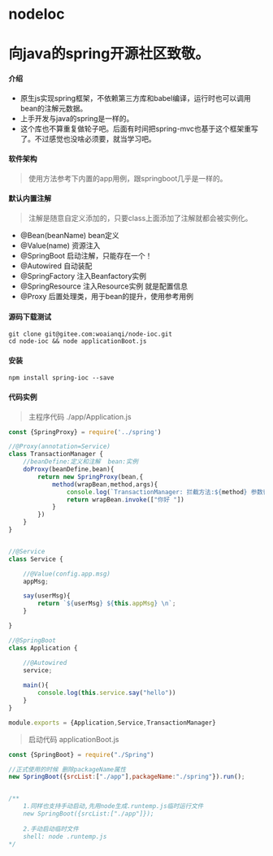 # nodeIoc

# 向java的spring开源社区致敬。

#### 介绍
- 原生js实现spring框架，不依赖第三方库和babel编译，运行时也可以调用bean的注解元数据。
- 上手开发与java的spring是一样的。
- 这个库也不算重复做轮子吧。后面有时间把spring-mvc也基于这个框架重写了。不过感觉也没啥必须要，就当学习吧。


#### 软件架构
> 使用方法参考下内置的app用例，跟springboot几乎是一样的。

#### 默认内置注解
> 注解是随意自定义添加的，只要class上面添加了注解就都会被实例化。
- @Bean(beanName) bean定义
- @Value(name) 资源注入
- @SpringBoot 启动注解，只能存在一个！
- @Autowired 自动装配
- @SpringFactory 注入Beanfactory实例
- @SpringResource 注入Resource实例 就是配置信息
- @Proxy 后置处理类，用于bean的提升，使用参考用例

#### 源码下载测试
```shell
git clone git@gitee.com:woaianqi/node-ioc.git 
cd node-ioc && node applicationBoot.js
```

#### 安装
```shell
npm install spring-ioc --save
```

#### 代码实例
> 主程序代码 ./app/Application.js
```js
const {SpringProxy} = require('../spring')

//@Proxy(annotation=Service)
class TransactionManager {
	//beanDefine:定义和注解  bean:实例
	doProxy(beanDefine,bean){
		return new SpringProxy(bean,{
			method(wrapBean,method,args){
				console.log(`TransactionManager: 拦截方法:${method} 参数替换:[${args} => 你好]`);
				return wrapBean.invoke(["你好 "])
			}
		})
	}
}


//@Service
class Service {

	//@Value(config.app.msg)
	appMsg;

	say(userMsg){
		return `${userMsg} ${this.appMsg} \n`;
	}

}

//@SpringBoot
class Application {

	//@Autowired
	service;
	
	main(){
		console.log(this.service.say("hello"))
	}
}

module.exports = {Application,Service,TransactionManager}
````

> 启动代码 applicationBoot.js
```js
const {SpringBoot} = require("./Spring")

//正式使用的时候 删除packageName属性
new SpringBoot({srcList:["./app"],packageName:"./spring"}).run();


/**
	1.同样也支持手动启动,先用node生成.runtemp.js临时运行文件
	new SpringBoot({srcList:["./app"]});
	
	2.手动启动临时文件
	shell: node .runtemp.js
*/

```
